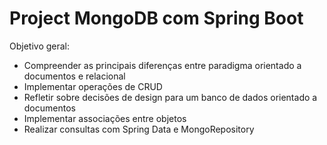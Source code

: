 # Project MongoDB com Spring Boot
Objetivo geral:
* Compreender as principais diferenças entre paradigma orientado a documentos e relacional
* Implementar operações de CRUD
* Refletir sobre decisões de design para um banco de dados orientado a documentos
* Implementar associações entre objetos
* Realizar consultas com Spring Data e MongoRepository
